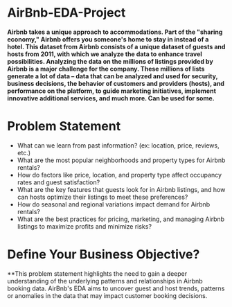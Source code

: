# AirBnb-EDA-Project

**Airbnb takes a unique approach to accommodations. Part of the "sharing economy," Airbnb offers you someone's home to stay in instead of a hotel. This dataset from Airbnb consists of a unique dataset of guests and hosts from 2011, with which we analyze the data to enhance travel possibilities. Analyzing the data on the millions of listings provided by Airbnb is a major challenge for the company. These millions of lists generate a lot of data – data that can be analyzed and used for security, business decisions, the behavior of customers and providers (hosts), and performance on the platform, to guide marketing initiatives, implement innovative additional services, and much more. Can be used for some.**

# Problem Statement

* What can we learn from past information? (ex: location, price, reviews, etc.)
* What are the most popular neighborhoods and property types for Airbnb rentals?
* How do factors like price, location, and property type affect occupancy rates and guest satisfaction?
* What are the key features that guests look for in Airbnb listings, and how can hosts optimize their listings to meet these preferences?
* How do seasonal and regional variations impact demand for Airbnb rentals?
* What are the best practices for pricing, marketing, and managing Airbnb listings to maximize profits and minimize risks?

# Define Your Business Objective?
**This problem statement highlights the need to gain a deeper understanding of the underlying patterns and relationships in Airbnb booking data. AirBnb's EDA aims to uncover guest and host trends, patterns or anomalies in the data that may impact customer booking decisions.
